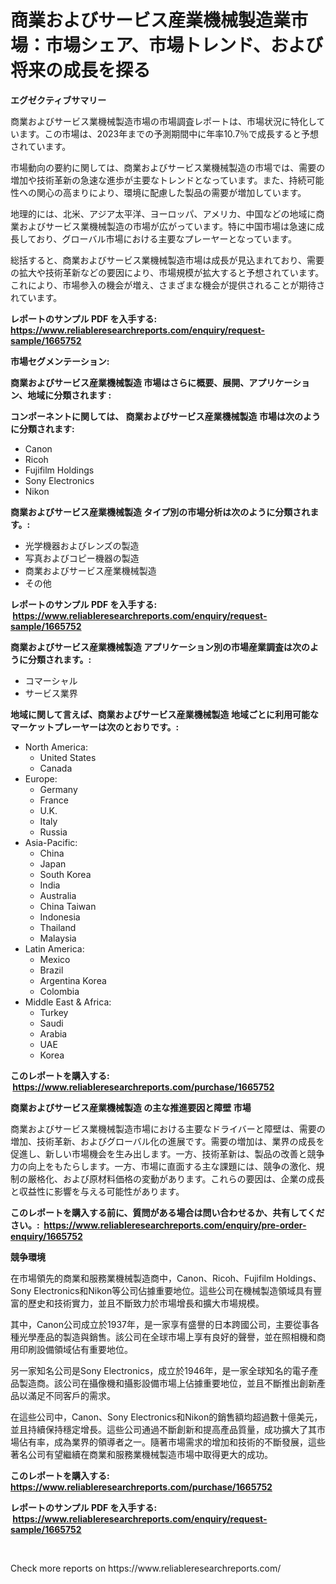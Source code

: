 <p><h1>商業およびサービス産業機械製造業市場：市場シェア、市場トレンド、および将来の成長を探る</h1></p><p><strong>エグゼクティブサマリー</strong></p>
<p><p>商業およびサービス業機械製造市場の市場調査レポートは、市場状況に特化しています。この市場は、2023年までの予測期間中に年率10.7％で成長すると予想されています。</p><p>市場動向の要約に関しては、商業およびサービス業機械製造の市場では、需要の増加や技術革新の急速な進歩が主要なトレンドとなっています。また、持続可能性への関心の高まりにより、環境に配慮した製品の需要が増加しています。</p><p>地理的には、北米、アジア太平洋、ヨーロッパ、アメリカ、中国などの地域に商業およびサービス業機械製造の市場が広がっています。特に中国市場は急速に成長しており、グローバル市場における主要なプレーヤーとなっています。</p><p>総括すると、商業およびサービス業機械製造市場は成長が見込まれており、需要の拡大や技術革新などの要因により、市場規模が拡大すると予想されています。これにより、市場参入の機会が増え、さまざまな機会が提供されることが期待されています。</p></p>
<p><strong>レポートのサンプル PDF を入手する: <a href="https://www.reliableresearchreports.com/enquiry/request-sample/1665752">https://www.reliableresearchreports.com/enquiry/request-sample/1665752</a></strong></p>
<p><strong>市場セグメンテーション:</strong></p>
<p><strong> 商業およびサービス産業機械製造 市場はさらに概要、展開、アプリケーション、地域に分類されます :</strong></p>
<p><strong>コンポーネントに関しては、 商業およびサービス産業機械製造 市場は次のように分類されます: &nbsp;</strong></p>
<p><ul><li>Canon</li><li>Ricoh</li><li>Fujifilm Holdings</li><li>Sony Electronics</li><li>Nikon</li></ul></p>
<p><strong> 商業およびサービス産業機械製造 タイプ別の市場分析は次のように分類されます。:</strong></p>
<p><ul><li>光学機器およびレンズの製造</li><li>写真およびコピー機器の製造</li><li>商業およびサービス産業機械製造</li><li>その他</li></ul></p>
<p><strong>レポートのサンプル PDF を入手する: &nbsp;<a href="https://www.reliableresearchreports.com/enquiry/request-sample/1665752">https://www.reliableresearchreports.com/enquiry/request-sample/1665752</a></strong></p>
<p><strong> 商業およびサービス産業機械製造 アプリケーション別の市場産業調査は次のように分類されます。:</strong></p>
<p><ul><li>コマーシャル</li><li>サービス業界</li></ul></p>
<p><strong>地域に関して言えば、商業およびサービス産業機械製造 地域ごとに利用可能なマーケットプレーヤーは次のとおりです。:</strong></p>
<p><ul>
    <li>
        North America:
        <ul>
            <li>United States</li>
            <li>Canada</li>
        </ul>
    </li>
    <li>
        Europe:
        <ul>
            <li>Germany</li>
            <li>France</li>
            <li>U.K.</li>
            <li>Italy</li>
            <li>Russia</li>
        </ul>
    </li>
    <li>
        Asia-Pacific:
        <ul>
            <li>China</li>
            <li>Japan</li>
            <li>South Korea</li>
            <li>India</li>
            <li>Australia</li>
            <li>China Taiwan</li>
            <li>Indonesia</li>
            <li>Thailand</li>
            <li>Malaysia</li>
        </ul>
    </li>
    <li>
        Latin America:
        <ul>
            <li>Mexico</li>
            <li>Brazil</li>
            <li>Argentina Korea</li>
            <li>Colombia</li>
        </ul>
    </li>
    <li>
        Middle East & Africa:
        <ul>
            <li>Turkey</li>
            <li>Saudi</li>
            <li>Arabia</li>
            <li>UAE</li>
            <li>Korea</li>
        </ul>
    </li>
    </ul></p>
<p><strong>このレポートを購入する: &nbsp;<a href="https://www.reliableresearchreports.com/purchase/1665752">https://www.reliableresearchreports.com/purchase/1665752</a></strong></p>
<p><strong>商業およびサービス産業機械製造 の主な推進要因と障壁 市場</strong></p>
<p><p>商業およびサービス業機械製造市場における主要なドライバーと障壁は、需要の増加、技術革新、およびグローバル化の進展です。需要の増加は、業界の成長を促進し、新しい市場機会を生み出します。一方、技術革新は、製品の改善と競争力の向上をもたらします。一方、市場に直面する主な課題には、競争の激化、規制の厳格化、および原材料価格の変動があります。これらの要因は、企業の成長と収益性に影響を与える可能性があります。</p></p>
<p><strong>このレポートを購入する前に、質問がある場合は問い合わせるか、共有してください。:&nbsp; <a href="https://www.reliableresearchreports.com/enquiry/pre-order-enquiry/1665752">https://www.reliableresearchreports.com/enquiry/pre-order-enquiry/1665752</a></strong></p>
<p><strong>競争環境</strong></p>
<p><p>在市場領先的商業和服務業機械製造商中，Canon、Ricoh、Fujifilm Holdings、Sony Electronics和Nikon等公司佔據重要地位。這些公司在機械製造領域具有豐富的歷史和技術實力，並且不斷致力於市場增長和擴大市場規模。</p><p>其中，Canon公司成立於1937年，是一家享有盛譽的日本跨國公司，主要從事各種光學產品的製造與銷售。該公司在全球市場上享有良好的聲譽，並在照相機和商用印刷設備領域佔有重要地位。</p><p>另一家知名公司是Sony Electronics，成立於1946年，是一家全球知名的電子產品製造商。該公司在攝像機和攝影設備市場上佔據重要地位，並且不斷推出創新產品以滿足不同客戶的需求。</p><p>在這些公司中，Canon、Sony Electronics和Nikon的銷售額均超過數十億美元，並且持續保持穩定增長。這些公司通過不斷創新和提高產品質量，成功擴大了其市場佔有率，成為業界的領導者之一。隨著市場需求的增加和技術的不斷發展，這些著名公司有望繼續在商業和服務業機械製造市場中取得更大的成功。</p></p>
<p><strong>このレポートを購入する: &nbsp; <a href="https://www.reliableresearchreports.com/purchase/1665752">https://www.reliableresearchreports.com/purchase/1665752</a></strong></p>
<p><strong>レポートのサンプル PDF を入手する: &nbsp;<a href="https://www.reliableresearchreports.com/enquiry/request-sample/1665752">https://www.reliableresearchreports.com/enquiry/request-sample/1665752</a></strong><strong></strong></p>
<p>&nbsp;</p>
<p>Check more reports on https://www.reliableresearchreports.com/</p>